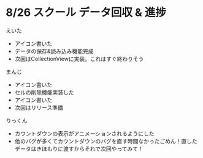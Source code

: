# 8/26 スクール データ回収 & 進捗

えいた
- アイコン書いた
- データの保存&読み込み機能完成
- 次回はCollectionViewに実装。これはすぐ終わりそう

まんじ
- アイコン書いた
- セルの削除機能実装した
- アイコン書いた
- 次回はリリース準備

りっくん
- カウントダウンの表示がアニメーションされるようにした
- 他のバグが多くてカウントダウンのバグを直す時間なかったごめん！直したデータはきほもりに渡すからそれで次回やってみて！


